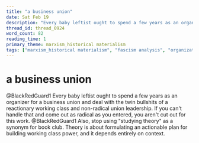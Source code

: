 ```yaml
---
title: "a business union"
date: Sat Feb 19
description: "Every baby leftist ought to spend a few years as an organizer for a business union and deal with the twin bullshits of a reactionary working class and..."
thread_id: thread_0924
word_count: 82
reading_time: 1
primary_theme: marxism_historical materialism
tags: ["marxism_historical materialism", "fascism analysis", "organizational theory"]
---
```


# a business union

@BlackRedGuard1 Every baby leftist ought to spend a few years as an organizer for a business union and deal with the twin bullshits of a reactionary working class and non-radical union leadership. If you can't handle that and come out as radical as you entered, you aren't cut out for this work. @BlackRedGuard1 Also, stop using "studying theory" as a synonym for book club. Theory is about formulating an actionable plan for building working class power, and it depends entirely on context.